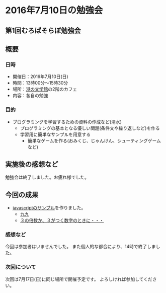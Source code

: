 # 2016年7月10日の勉強会

## 第1回むろぱそらぼ勉強会

## 概要
### 日時

- 開催日：2016年7月10日(日)
- 時間：13時00分～15時30分
- 場所：[港の文学館]の2階のカフェ
- 内容：各自の勉強

[港の文学館]: http://www.city.muroran.lg.jp/main/shisetsu/minatonobungakukan.html


### 目的

- プログラミングを学習するための資料の作成など(清水)
  - プログラミングの基本となる優しい問題(条件文や繰り返しなど)を作る
  - 学習用に簡単なサンプルを用意する
    - 簡単なゲームを作る(おみくじ、じゃんけん、シューティングゲームなど)


## 実施後の感想など
勉強会は終了しました。お疲れ様でした。

## 今回の成果
- [javascriptのサンプル](https://muropclab.github.io/leaning_javascript/)を作りました。
  - [九九](https://muropclab.github.io/leaning_javascript/kuku.html)
  - [３の倍数か、３がつく数字のときに・・・](https://muropclab.github.io/leaning_javascript/33.html)

### 感想など
今回は参加者はいませんでした。
また個人的な都合により、14時で終了しました。

### 次回について
次回は7月17日(日)に同じ場所で開催予定です。
よろしければ参加してください。
